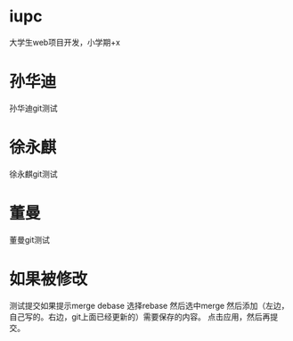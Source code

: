 # iupc
大学生web项目开发，小学期+x
# 孙华迪
孙华迪git测试
# 徐永麒
徐永麒git测试
# 董曼
董曼git测试
# 如果被修改
测试提交如果提示merge debase
选择rebase
然后选中merge
然后添加（左边，自己写的。右边，git上面已经更新的）需要保存的内容。
点击应用，然后再提交。


